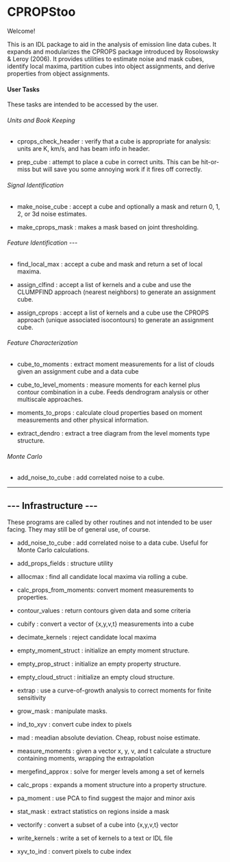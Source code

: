 CPROPStoo
=========

Welcome!

This is an IDL package to aid in the analysis of emission line data
cubes. It expands and modularizes the CPROPS package introduced by
Rosolowsky & Leroy (2006). It provides utilities to estimate noise and
mask cubes, identify local maxima, partition cubes into object
assignments, and derive properties from object assignments.

#### User Tasks

These tasks are intended to be accessed by the user.

###### Units and Book Keeping

* cprops_check_header : verify that a cube is appropriate for
  analysis: units are K, km/s, and has beam info in header.

* prep_cube : attempt to place a cube in correct units. This can be
  hit-or-miss but will save you some annoying work if it fires off
  correctly.

###### Signal Identification

* make_noise_cube : accept a cube and optionally a mask and return 0,
  1, 2, or 3d noise estimates.

* make_cprops_mask : makes a mask based on joint thresholding.

###### Feature Identification ---

* find_local_max : accept a cube and mask and return a set of local
  maxima.

* assign_clfind : accept a list of kernels and a cube and use the
  CLUMPFIND approach (nearest neighbors) to generate an assignment
  cube.

* assign_cprops : accept a list of kernels and a cube use the CPROPS
  approach (unique associated isocontours) to generate an assignment
  cube.

###### Feature Characterization

* cube_to_moments : extract moment measurements for a list of clouds
  given an assignment cube and a data cube

* cube_to_level_moments : measure moments for each kernel plus contour
  combination in a cube. Feeds dendrogram analysis or other
  multiscale approaches.

* moments_to_props : calculate cloud properties based on moment
  measurements and other physical information.

* extract_dendro : extract a tree diagram from the level moments type
  structure.

###### Monte Carlo

* add_noise_to_cube : add correlated noise to a cube.   

----------------------
--- Infrastructure ---
----------------------

These programs are called by other routines and not intended to be
user facing. They may still be of general use, of course.

* add_noise_to_cube : add correlated noise to a data cube. Useful for
  Monte Carlo calculations.

* add_props_fields : structure utility

* alllocmax : find all candidate local maxima via rolling a cube.

* calc_props_from_moments: convert moment measurements to properties.

* contour_values : return contours given data and some criteria

* cubify : convert a vector of {x,y,v,t} measurements into a cube

* decimate_kernels : reject candidate local maxima

* empty_moment_struct : initialize an empty moment structure.

* empty_prop_struct : initialize an empty property structure.

* empty_cloud_struct : initialize an empty cloud structure.

* extrap : use a curve-of-growth analysis to correct moments for
  finite sensitivity

* grow_mask : manipulate masks.

* ind_to_xyv : convert cube index to pixels

* mad : meadian absolute deviation. Cheap, robust noise estimate.

* measure_moments : given a vector x, y, v, and t calculate a
  structure containing moments, wrapping the extrapolation

* mergefind_approx : solve for merger levels among a set of kernels

* calc_props : expands a moment structure into a property structure.

* pa_moment : use PCA to find suggest the major and minor axis

* stat_mask : extract statistics on regions inside a mask

* vectorify : convert a subset of a cube into {x,y,v,t} vector

* write_kernels : write a set of kernels to a text or IDL file

* xyv_to_ind : convert pixels to cube index
